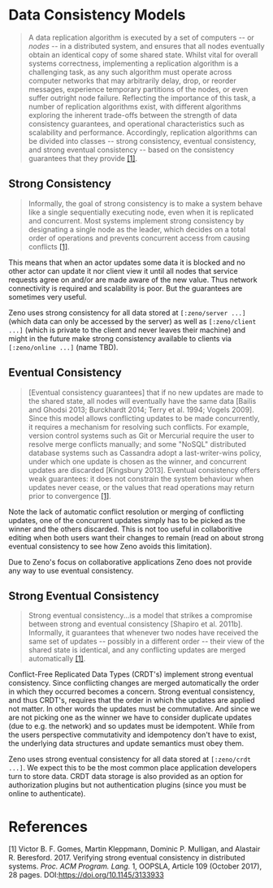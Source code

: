 # Data Consistency Models
> A data replication algorithm is executed by a set of computers -- or _nodes_
  -- in a distributed system, and ensures that all nodes eventually obtain an
  identical copy of some shared state. Whilst vital for overall systems
  correctness, implementing a replication algorithm is a challenging task, as
  any such algorithm must operate across computer networks that may arbitrarily
  delay, drop, or reorder messages, experience temporary partitions of the
  nodes, or even suffer outright node failure. Reflecting the importance of
  this task, a number of replication algorithms exist, with different
  algorithms exploring the inherent trade-offs between the strength of data
  consistency guarantees, and operational characteristics such as scalability
  and performance. Accordingly, replication algorithms can be divided into
  classes -- strong consistency, eventual consistency, and strong eventual
  consistency -- based on the consistency guarantees that they provide
  [[1]](#1).

## Strong Consistency
> Informally, the goal of strong consistency is to make a system behave
  like a single sequentially executing node, even when it is replicated and
  concurrent. Most systems implement strong consistency by designating a single
  node as the leader, which decides on a total order of operations and prevents
  concurrent access from causing conflicts [[1]](#1).

This means that when an actor updates some data it is blocked and no other
actor can update it nor client view it until all nodes that service requests
agree on and/or are made aware of the new value. Thus network connectivity is
required and scalability is poor. But the guarantees are sometimes very useful.

Zeno uses strong consistency for all data stored at `[:zeno/server ...]` (which
data can only be accessed by the server) as well as `[:zeno/client ...]` (which
is private to the client and never leaves their machine) and might in the
future make strong consistency available to clients via `[:zeno/online ...]`
(name TBD).

## Eventual Consistency
> [Eventual consistency guarantees] that if no new updates are made to the
  shared state, all nodes will eventually have the same data [Bailis and Ghodsi
  2013; Burckhardt 2014; Terry et al. 1994; Vogels 2009]. Since this model
  allows conflicting updates to be made concurrently, it requires a mechanism
  for resolving such conflicts. For example, version control systems such as
  Git or Mercurial require the user to resolve merge conflicts manually; and
  some "NoSQL" distributed database systems such as Cassandra adopt a
  last-writer-wins policy, under which one update is chosen as the winner, and
  concurrent updates are discarded [Kingsbury 2013]. Eventual consistency
  offers weak guarantees: it does not constrain the system behaviour when
  updates never cease, or the values that read operations may return prior to
  convergence [[1]](#1).

Note the lack of automatic conflict resolution or merging of conflicting
updates, one of the concurrent updates simply has to be picked as the winner
and the others discarded. This is not too useful in collaboritive editing when
both users want their changes to remain (read on about strong eventual
consistency to see how Zeno avoids this limitation).

Due to Zeno's focus on collaborative applications Zeno does not provide any way
to use eventual consistency.

## Strong Eventual Consistency
> Strong eventual consistency...is a model that strikes a compromise between
  strong and eventual consistency [Shapiro et al. 2011b]. Informally, it
  guarantees that whenever two nodes have received the same set of updates --
  possibly in a different order -- their view of the shared state is identical,
  and any conflicting updates are merged automatically [[1]](#1).

Conflict-Free Replicated Data Types (CRDT's) implement strong eventual
consistency. Since conflicting changes are merged automatically the order in
which they occurred becomes a concern. Strong eventual consistency, and thus
CRDT's, requires that the order in which the updates are applied not matter. In
other words the updates must be commutative. And since we are not picking one
as the winner we have to consider duplicate updates (due to e.g. the network)
and so updates must be idempotent. While from the users perspective
commutativity and idempotency don't have to exist, the underlying data
structures and update semantics must obey them.

Zeno uses strong eventual consistency for all data stored at `[:zeno/crdt
...]`. We expect this to be the most common place application developers turn
to store data. CRDT data storage is also provided as an option for
authorization plugins but not authentication plugins (since you must be online
to authenticate).

# References
<a id="1">[1]</a>
Victor B. F. Gomes, Martin Kleppmann, Dominic P. Mulligan, and Alastair R.
Beresford. 2017. Verifying strong eventual consistency in distributed systems.
<i>Proc. ACM Program. Lang.</i> 1, OOPSLA, Article 109 (October 2017), 28
pages. DOI:https://doi.org/10.1145/3133933
